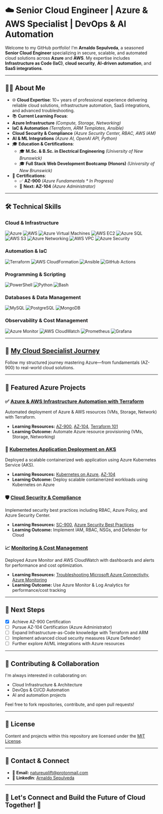 # ☁️ Senior Cloud Engineer | Azure & AWS Specialist | DevOps & AI Automation

Welcome to my GitHub portfolio! I'm **Arnaldo Sepulveda**, a seasoned **Senior Cloud Engineer** specializing in secure, scalable, and automated cloud solutions across **Azure** and **AWS**. My expertise includes **Infrastructure as Code (IaC)**, **cloud security**, **AI-driven automation**, and **SaaS integrations**.

---

## 👨‍💻 About Me

*   🌐 **Cloud Expertise**: 10+ years of professional experience delivering reliable cloud solutions, infrastructure automation, SaaS integrations, and advanced troubleshooting.
*   📚 **Current Learning Focus**:
  *   **Azure Infrastructure** *(Compute, Storage, Networking)*
  *   **IaC & Automation** *(Terraform, ARM Templates, Ansible)*
  *   **Cloud Security & Compliance** *(Azure Security Center, RBAC, AWS IAM)*
  *   **AI & ML Integrations** *(Azure AI, OpenAI API, Python)*
*   🎓 **Education & Certifications**:
    *   🎓 **M.Sc. & B.Sc. in Electrical Engineering** *(University of New Brunswick)*
    *   🎓 **Full Stack Web Development Bootcamp (Honors)** *(University of New Brunswick)*
*   🏅 **Certifications**:
    *   ✅ **AZ-900** *(Azure Fundamentals *   In Progress)*
    *   🎯 **Next: AZ-104** *(Azure Administrator)*

---

## 🛠️ Technical Skills

### Cloud & Infrastructure

![Azure](https://img.shields.io/badge/-Azure-0078D4?style=flat-square&logo=microsoftazure&logoColor=white)
![AWS](https://img.shields.io/badge/-AWS-232F3E?style=flat-square&logo=amazonaws&logoColor=white)
![Azure Virtual Machines](https://img.shields.io/badge/-Azure%20VMs-0078D4?style=flat-square&logo=microsoftazure&logoColor=white)
![AWS EC2](https://img.shields.io/badge/-AWS%20EC2-FF9900?style=flat-square&logo=amazonaws&logoColor=white)
![Azure SQL](https://img.shields.io/badge/-Azure%20SQL-0089D6?style=flat-square&logo=microsoftazure&logoColor=white)
![AWS S3](https://img.shields.io/badge/-AWS%20S3-569A31?style=flat-square&logo=amazonaws&logoColor=white)
![Azure Networking](https://img.shields.io/badge/-Azure%20Networking-0078D4?style=flat-square&logo=microsoftazure&logoColor=white)
![AWS VPC](https://img.shields.io/badge/-AWS%20VPC-232F3E?style=flat-square&logo=amazonaws&logoColor=white)
![Azure Security](https://img.shields.io/badge/-Azure%20Security-0057E7?style=flat-square&logo=microsoftazure&logoColor=white)

### Automation & IaC

![Terraform](https://img.shields.io/badge/-Terraform-7B42BC?style=flat-square&logo=terraform&logoColor=white)
![AWS CloudFormation](https://img.shields.io/badge/-AWS%20CloudFormation-FF9900?style=flat-square&logo=amazonaws&logoColor=white)
![Ansible](https://img.shields.io/badge/-Ansible-EE0000?style=flat-square&logo=ansible&logoColor=white)
![GitHub Actions](https://img.shields.io/badge/-GitHub%20Actions-2088FF?style=flat-square&logo=githubactions&logoColor=white)

### Programming & Scripting

![PowerShell](https://img.shields.io/badge/-PowerShell-5391FE?style=flat-square&logo=powershell&logoColor=white)
![Python](https://img.shields.io/badge/-Python-FFD43B?style=flat-square&logo=python&logoColor=blue)
![Bash](https://img.shields.io/badge/-Bash-4EAA25?style=flat-square&logo=gnubash&logoColor=white)

### Databases & Data Management

![MySQL](https://img.shields.io/badge/-MySQL-4479A1?style=flat-square&logo=mysql&logoColor=white)
![PostgreSQL](https://img.shields.io/badge/-PostgreSQL-336791?style=flat-square&logo=postgresql&logoColor=white)
![MongoDB](https://img.shields.io/badge/-MongoDB-47A248?style=flat-square&logo=mongodb&logoColor=white)

### Observability & Cost Management

![Azure Monitor](https://img.shields.io/badge/-Azure%20Monitor-0078D4?style=flat-square&logo=microsoftazure&logoColor=white)
![AWS CloudWatch](https://img.shields.io/badge/-AWS%20CloudWatch-FF9900?style=flat-square&logo=amazonaws&logoColor=white)
![Prometheus](https://img.shields.io/badge/-Prometheus-E6522C?style=flat-square&logo=prometheus&logoColor=white)
![Grafana](https://img.shields.io/badge/-Grafana-F46800?style=flat-square&logo=grafana&logoColor=white)

---

## 🚀 [My Cloud Specialist Journey](https://github.com/solutions-for-realvalue/Cloud-Specialist-Journey)

Follow my structured journey mastering Azure—from fundamentals (AZ-900) to real-world cloud solutions.

---

## 🌟 Featured Azure Projects

### ✅ [Azure & AWS Infrastructure Automation with Terraform](https://github.com/solutions-for-realvalue/Azure-Infrastructure-Automation)
Automated deployment of Azure & AWS resources (VMs, Storage, Network) with Terraform.

* **Learning Resources:** [AZ-900](https://www.udemy.com/course/az-900-microsoft-azure-fundamentals-with-simulations/), [AZ-104](https://www.udemy.com/course/az-104-microsoft-azure-administrator-course-with-simulations/), [Terraform 101](https://www.udemy.com/course/terraform-101-azure-edition/)
* **Learning Outcome:** Automate Azure resource provisioning (VMs, Storage, Networking)

### 🚀 [Kubernetes Application Deployment on AKS](https://github.com/solutions-for-realvalue/AKS-Kubernetes-Deployment)
Deployed a scalable containerized web application using Azure Kubernetes Service (AKS).

* **Learning Resources:** [Kubernetes on Azure](https://www.udemy.com/course/terraform-on-azure-services/), [AZ-104](https://www.udemy.com/course/az-104-microsoft-azure-administrator-course-with-simulations/)
* **Learning Outcome:** Deploy scalable containerized workloads using Kubernetes on Azure

### 🛡️ [Cloud Security & Compliance](https://github.com/solutions-for-realvalue/Azure-Security-Compliance)
Implemented security best practices including RBAC, Azure Policy, and Azure Security Center.

* **Learning Resources:** [SC-900](https://www.udemy.com/course/sc-900-microsoft-security-compliance-identity-with-sims), [Azure Security Best Practices](https://www.udemy.com/course/azure-security-best-practices/)
* **Learning Outcome:** Implement IAM, RBAC, NSGs, and Defender for Cloud

### 📈 [Monitoring & Cost Management](https://github.com/solutions-for-realvalue/Azure-Monitoring-CostManagement)
Deployed Azure Monitor and AWS CloudWatch with dashboards and alerts for performance and cost optimization.

*  **Learning Resources:** [Troubleshooting Microsoft Azure Connectivity](https://www.udemy.com/course/az-720-troubleshooting-microsoft-azure-connectivity-course/), [Azure Monitoring](https://www.udemy.com/course/azure-infrastructure-managing-cost-governance-monitoring/)
* **Learning Outcome:** Use Azure Monitor & Log Analytics for performance/cost tracking

---

## 📌 Next Steps
*   [x] Achieve AZ-900 Certification
*   [ ] Pursue AZ-104 Certification (Azure Administrator)
*   [ ] Expand Infrastructure-as-Code knowledge with Terraform and ARM
*   [ ] Implement advanced cloud security measures (Azure Defender)
*   [ ] Further explore AI/ML integrations with Azure resources

---

## 🤝 Contributing & Collaboration

I'm always interested in collaborating on:
* Cloud Infrastructure & Architecture
* DevOps & CI/CD Automation
* AI and automation projects

Feel free to fork repositories, contribute, and open pull requests!

---

## 📜 License

Content and projects within this repository are licensed under the [MIT License](LICENSE).

---

## 📧 Contact & Connect

*   📩 **Email:** [natureuplift@protonmail.com](mailto:natureuplift@protonmail.com)  
*   🔗 **LinkedIn**: [Arnaldo Sepulveda](https://www.linkedin.com/in/arnaldo-sepulveda)

---

## 🌟 Let's Connect and Build the Future of Cloud Together! 🚀
